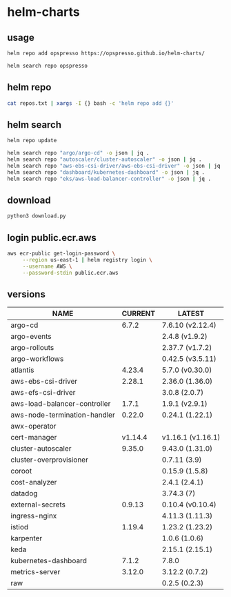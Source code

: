 # helm-charts

## usage

```bash
helm repo add opspresso https://opspresso.github.io/helm-charts/

helm search repo opspresso
```

## helm repo

```bash
cat repos.txt | xargs -I {} bash -c 'helm repo add {}'
```

## helm search

```bash
helm repo update

helm search repo "argo/argo-cd" -o json | jq .
helm search repo "autoscaler/cluster-autoscaler" -o json | jq .
helm search repo "aws-ebs-csi-driver/aws-ebs-csi-driver" -o json | jq .
helm search repo "dashboard/kubernetes-dashboard" -o json | jq .
helm search repo "eks/aws-load-balancer-controller" -o json | jq .
```

## download

```bash
python3 download.py
```

## login public.ecr.aws

```bash
aws ecr-public get-login-password \
     --region us-east-1 | helm registry login \
     --username AWS \
     --password-stdin public.ecr.aws
```

## versions

<!--- BEGIN_VERSION --->
| NAME | CURRENT | LATEST |
| --- | --- | --- |
| argo-cd | 6.7.2 | 7.6.10 (v2.12.4) |
| argo-events |  | 2.4.8 (v1.9.2) |
| argo-rollouts |  | 2.37.7 (v1.7.2) |
| argo-workflows |  | 0.42.5 (v3.5.11) |
| atlantis | 4.23.4 | 5.7.0 (v0.30.0) |
| aws-ebs-csi-driver | 2.28.1 | 2.36.0 (1.36.0) |
| aws-efs-csi-driver |  | 3.0.8 (2.0.7) |
| aws-load-balancer-controller | 1.7.1 | 1.9.1 (v2.9.1) |
| aws-node-termination-handler | 0.22.0 | 0.24.1 (1.22.1) |
| awx-operator |  |  |
| cert-manager | v1.14.4 | v1.16.1 (v1.16.1) |
| cluster-autoscaler | 9.35.0 | 9.43.0 (1.31.0) |
| cluster-overprovisioner |  | 0.7.11 (3.9) |
| coroot |  | 0.15.9 (1.5.8) |
| cost-analyzer |  | 2.4.1 (2.4.1) |
| datadog |  | 3.74.3 (7) |
| external-secrets | 0.9.13 | 0.10.4 (v0.10.4) |
| ingress-nginx |  | 4.11.3 (1.11.3) |
| istiod | 1.19.4 | 1.23.2 (1.23.2) |
| karpenter |  | 1.0.6 (1.0.6) |
| keda |  | 2.15.1 (2.15.1) |
| kubernetes-dashboard | 7.1.2 | 7.8.0 |
| metrics-server | 3.12.0 | 3.12.2 (0.7.2) |
| raw |  | 0.2.5 (0.2.3) |
<!--- END_VERSION --->
